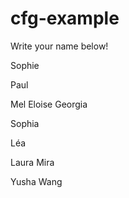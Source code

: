 # cfg-example
Write your name below!

Sophie

Paul

Mel
Eloise
Georgia

Sophia

Léa


Laura
Mira

Yusha Wang 
